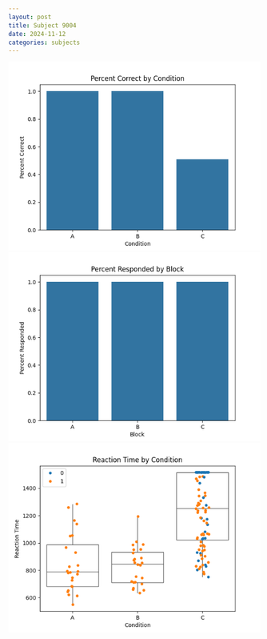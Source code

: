 ```yaml
---
layout: post
title: Subject 9004
date: 2024-11-12
categories: subjects
---
```


![](data/9004/run-15/9004_ATS_percent_correct.png)
![](data/9004/run-15/9004_ATS_percent_responded.png)
![](data/9004/run-15/9004_ATS_rt.png)
